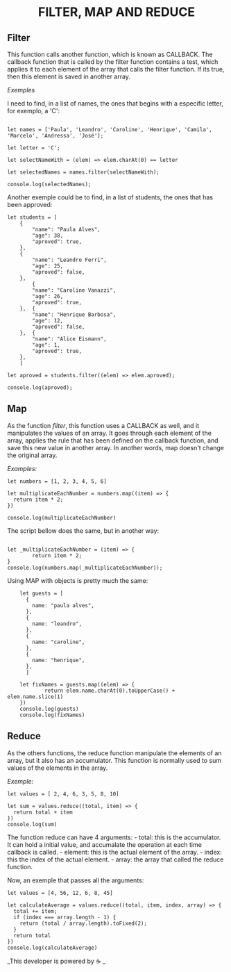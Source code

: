 <h1 align="center">FILTER, MAP AND REDUCE</h1>

## Filter

This function calls another function, which is known as CALLBACK. The callback function that is called by the filter function contains a test, which applies it to each element of the array that calls the filter function. If its true, then this element is saved in another array.

*Exemples*

I need to find, in a list of names, the ones that begins with a especific letter, for exemplo, a 'C':

``` 

let names = ['Paula', 'Leandro', 'Caroline', 'Henrique', 'Camila', 'Marcelo', 'Andressa', 'José'];

let letter = 'C';

let selectNameWith = (elem) => elem.charAt(0) == letter

let selectedNames = names.filter(selectNameWith);

console.log(selectedNames);

```

Another exemple could be to find, in a list of students, the ones that has been approved:

```
let students = [
	{
		"name": "Paula Alves",
		"age": 38,
		"aproved": true,
	},
	{
		"name": "Leandro Ferri",
		"age": 25,
		"aproved": false,
	},
		{
		"name": "Caroline Vanazzi",
		"age": 26,
		"aproved": true,
	},	{
		"name": "Henrique Barbosa",
		"age": 12,
		"aproved": false,
	},	{
		"name": "Alice Eismann",
		"age": 1,
		"aproved": true,
	},
	]
	
let aproved = students.filter((elem) => elem.aproved);

console.log(aproved);

```

## Map 

As the function *filter*, this function uses a CALLBACK as well, and it manipulates the values of an array. It goes through each element of the array, applies the rule that has been defined on the callback function, and save this new value in another array. In another words, map doesn't change the original array. 

_Examples:_

```
let numbers = [1, 2, 3, 4, 5, 6]

let multiplicateEachNumber = numbers.map((item) => {
  return item * 2;
})

console.log(multiplicateEachNumber)
```

The script bellow does the same, but in another way:

```

let _multiplicateEachNumber = (item) => {
		return item * 2;
}
console.log(numbers.map(_multiplicateEachNumber));
```

Using MAP with objects is pretty much the same:			

```
	let guests = [
	  {
	    name: "paula alves",
	  }, 
	  {
	    name: "leandro",
	  }, 
	  {
	    name: "caroline",
	  }, 
	  {
	    name: "henrique",
	  }, 
	  ]

	let fixNames = guests.map((elem) => {
			return elem.name.charAt(0).toUpperCase() + elem.name.slice(1)
	})
	console.log(guests)
	console.log(fixNames)
```


## Reduce

As the others functions, the reduce function manipulate the elements of an array, but it also has an accumulator. This function is normally used to sum values of the elements in the array.

*Exemple:*
```
let values = [ 2, 4, 6, 3, 5, 8, 10]

let sum = values.reduce((total, item) => {
  return total + item
})
console.log(sum)
```

The function reduce can have 4 arguments: 
	- total: this is the accumulator. It can hold a initial value, and accumalate the operation at each time callback is called.
	- element: this is the actual element of the array.
	- index: this the index of the actual element.
	- array: the array that called the reduce function.

Now, an exemple that passes all the arguments:

```
let values = [4, 56, 12, 6, 8, 45]

let calculateAverage = values.reduce((total, item, index, array) => {
  total += item;
  if (index === array.length - 1) {
    return (total / array.length).toFixed(2);
  }
  return total
})
console.log(calculateAverage)
```

_This developer is powered by ☕ _

